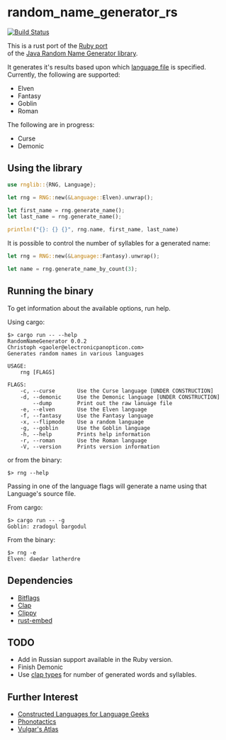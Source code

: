 # random_name_generator_rs

[![Build Status](https://api.travis-ci.com/folkengine/random_name_generator_rs.svg?branch=main)](https://travis-ci.com/github/folkengine/random_name_generator_rs)

This is a rust port of the [Ruby port](https://github.com/folkengine/random_name_generator)  
of the [Java Random Name Generator library](https://github.com/folkengine/java-random-name-generator).

It generates it's results based upon which [language file](src/languages) is specified.
Currently, the following are supported:

* Elven
* Fantasy
* Goblin
* Roman

The following are in progress:

* Curse
* Demonic

## Using the library

```rust
use rnglib::{RNG, Language};

let rng = RNG::new(&Language::Elven).unwrap();

let first_name = rng.generate_name();
let last_name = rng.generate_name();

println!("{}: {} {}", rng.name, first_name, last_name)
```

It is possible to control the number of syllables for a generated name:

```rust
let rng = RNG::new(&Language::Fantasy).unwrap();

let name = rng.generate_name_by_count(3);
```

## Running the binary

To get information about the available options, run help.

Using cargo:

```
$> cargo run -- --help
RandomNameGenerator 0.0.2
Christoph <gaoler@electronicpanopticon.com>
Generates random names in various languages

USAGE:
    rng [FLAGS]

FLAGS:
    -c, --curse       Use the Curse language [UNDER CONSTRUCTION]
    -d, --demonic     Use the Demonic language [UNDER CONSTRUCTION]
        --dump        Print out the raw lanuage file
    -e, --elven       Use the Elven language
    -f, --fantasy     Use the Fantasy language
    -x, --flipmode    Use a random language
    -g, --goblin      Use the Goblin language
    -h, --help        Prints help information
    -r, --roman       Use the Roman language
    -V, --version     Prints version information

```

or from the binary:

```
$> rng --help
```

Passing in one of the language flags will generate a name using that Language's source file.

From cargo:

```
$> cargo run -- -g
Goblin: zradogul bargodul
```

From the binary:

```
$> rng -e
Elven: daedar latherdre
```

## Dependencies

* [Bitflags](https://github.com/bitflags/bitflags)
* [Clap](https://github.com/clap-rs/clap)
* [Clippy](https://rust-lang.github.io/rust-clippy/)
* [rust-embed](https://github.com/pyros2097/rust-embed)

## TODO

* Add in Russian support available in the Ruby version.
* Finish Demonic
* Use [clap types](https://github.com/clap-rs/clap/blob/master/examples/12_typed_values.rs) for number of generated words and syllables.

## Further Interest

* [Constructed Languages for Language Geeks](https://www.reddit.com/r/conlangs/)
* [Phonotactics](https://en.wikipedia.org/wiki/Phonotactics)
* [Vulgar's Atlas](https://www.vulgarlang.com/atlas/)
